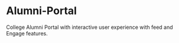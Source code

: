 # Alumni-Portal
College Alumni Portal with interactive  user experience with feed and Engage features.
